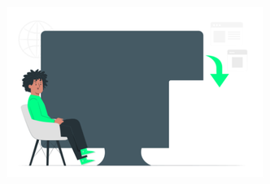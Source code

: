 <!DOCTYPE html>
<html lang="ptr-br">
<head>
    <meta charset="UTF-8">
    <meta http-equiv="X-UA-Compatible" content="IE=edge">
    <meta name="viewport" content="width=device-width, initial-scale=1.0">
    <link rel="shortcut icon" href="assets/img/favicon.ico" type="image/x-icon">
    <link rel="stylesheet" href="assets/css/index.css">
</head>
<body>
    <div class="main-login">
        <div class="left-login">
            <h1></h1>
            <img src="assets/img/studying.svg" class="left-img" alt="animation">
        </div>
        <div class="right-login">
            <div class="card-login">
        </div>
    </div>
</body>
</html>
